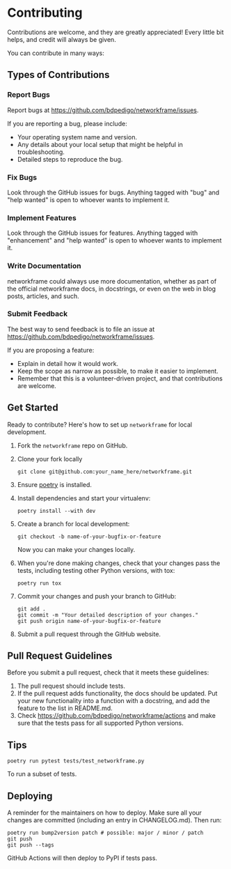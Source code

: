 # Contributing

Contributions are welcome, and they are greatly appreciated! Every little bit
helps, and credit will always be given.

You can contribute in many ways:

## Types of Contributions

### Report Bugs

Report bugs at https://github.com/bdpedigo/networkframe/issues.

If you are reporting a bug, please include:

- Your operating system name and version.
- Any details about your local setup that might be helpful in troubleshooting.
- Detailed steps to reproduce the bug.

### Fix Bugs

Look through the GitHub issues for bugs. Anything tagged with "bug" and "help
wanted" is open to whoever wants to implement it.

### Implement Features

Look through the GitHub issues for features. Anything tagged with "enhancement"
and "help wanted" is open to whoever wants to implement it.

### Write Documentation

networkframe could always use more documentation, whether as part of the
official networkframe docs, in docstrings, or even on the web in blog posts,
articles, and such.

### Submit Feedback

The best way to send feedback is to file an issue at https://github.com/bdpedigo/networkframe/issues.

If you are proposing a feature:

- Explain in detail how it would work.
- Keep the scope as narrow as possible, to make it easier to implement.
- Remember that this is a volunteer-driven project, and that contributions
  are welcome.

## Get Started

Ready to contribute? Here's how to set up `networkframe` for local development.

1. Fork the `networkframe` repo on GitHub.
2. Clone your fork locally

   ```console
   git clone git@github.com:your_name_here/networkframe.git
   ```

3. Ensure [poetry](https://python-poetry.org/docs/) is installed.
4. Install dependencies and start your virtualenv:

   ```console
   poetry install --with dev
   ```

5. Create a branch for local development:

   ```console
   git checkout -b name-of-your-bugfix-or-feature
   ```

   Now you can make your changes locally.

6. When you're done making changes, check that your changes pass the
   tests, including testing other Python versions, with tox:

   ```console
   poetry run tox
   ```

7. Commit your changes and push your branch to GitHub:

   ```console
   git add .
   git commit -m "Your detailed description of your changes."
   git push origin name-of-your-bugfix-or-feature
   ```

8. Submit a pull request through the GitHub website.

## Pull Request Guidelines

Before you submit a pull request, check that it meets these guidelines:

1. The pull request should include tests.
2. If the pull request adds functionality, the docs should be updated. Put
   your new functionality into a function with a docstring, and add the
   feature to the list in README.md.
3. Check https://github.com/bdpedigo/networkframe/actions
   and make sure that the tests pass for all supported Python versions.

## Tips

```console
poetry run pytest tests/test_networkframe.py
```

To run a subset of tests.

## Deploying

A reminder for the maintainers on how to deploy.
Make sure all your changes are committed (including an entry in CHANGELOG.md).
Then run:

```console
poetry run bump2version patch # possible: major / minor / patch
git push
git push --tags
```

GitHub Actions will then deploy to PyPI if tests pass.
